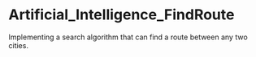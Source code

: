# Artificial_Intelligence_FindRoute
 Implementing a search algorithm that can find a route between any two cities.
